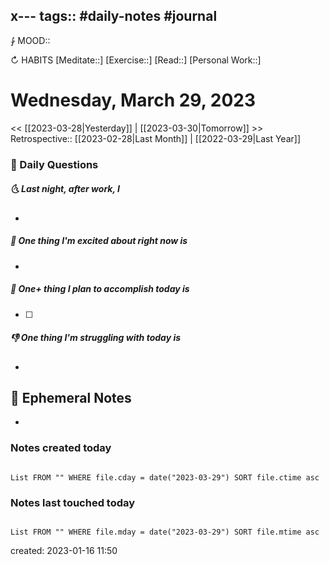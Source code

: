 x---
tags:: #daily-notes #journal
---

⨑ MOOD::

↻ HABITS
[Meditate::]
[Exercise::]
[Read::]
[Personal Work::]

# Wednesday, March 29, 2023

\<\< [[2023-03-28|Yesterday]] | [[2023-03-30|Tomorrow]] >>
Retrospective:: [[2023-02-28|Last Month]] | [[2022-03-29|Last Year]]

### 📅 Daily Questions

##### 🌜 Last night, after work, I

-

##### 🙌 One thing I'm excited about right now is

-

##### 🚀 One+ thing I plan to accomplish today is

- [ ]

##### 👎 One thing I'm struggling with today is

-

## 📝 Ephemeral Notes

-

### Notes created today

```dataview

List FROM "" WHERE file.cday = date("2023-03-29") SORT file.ctime asc

```

### Notes last touched today

```dataview

List FROM "" WHERE file.mday = date("2023-03-29") SORT file.mtime asc

```

created: 2023-01-16 11:50
